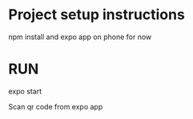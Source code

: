 # Project setup instructions

npm install and expo app on phone for now

# RUN

expo start

Scan qr code from expo app